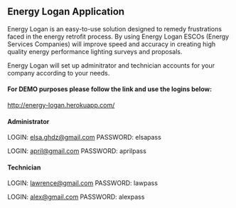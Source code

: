 ## Energy Logan Application  

Energy Logan is an easy-to-use solution designed to remedy frustrations faced in the energy retrofit process. By using Energy Logan ESCOs (Energy Services Companies) will improve speed and accuracy in creating high quality energy performance lighting surveys and proposals.

Energy Logan will set up adminitrator and technician accounts for your company according to your needs. 

#### For DEMO purposes please follow the link and use the logins below:

http://energy-logan.herokuapp.com/

#### Administrator


LOGIN: elsa.ghdz@gmail.com
PASSWORD: elsapass

LOGIN: april@gmail.com
PASSWORD: aprilpass



#### Technician


LOGIN: lawrence@gmail.com
PASSWORD: lawpass

LOGIN: alex@gmail.com
PASSWORD: alexpass



